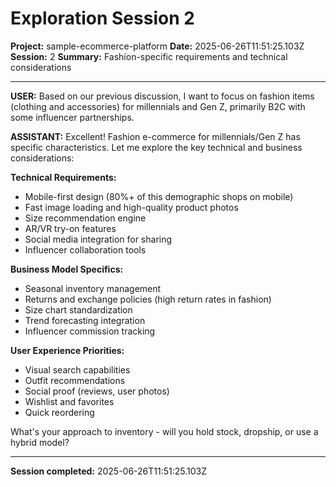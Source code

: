 # Exploration Session 2
**Project:** sample-ecommerce-platform
**Date:** 2025-06-26T11:51:25.103Z
**Session:** 2
**Summary:** Fashion-specific requirements and technical considerations

---

**USER:** Based on our previous discussion, I want to focus on fashion items (clothing and accessories) for millennials and Gen Z, primarily B2C with some influencer partnerships.

**ASSISTANT:** Excellent! Fashion e-commerce for millennials/Gen Z has specific characteristics. Let me explore the key technical and business considerations:

**Technical Requirements:**
- Mobile-first design (80%+ of this demographic shops on mobile)
- Fast image loading and high-quality product photos
- Size recommendation engine
- AR/VR try-on features
- Social media integration for sharing
- Influencer collaboration tools

**Business Model Specifics:**
- Seasonal inventory management
- Returns and exchange policies (high return rates in fashion)
- Size chart standardization
- Trend forecasting integration
- Influencer commission tracking

**User Experience Priorities:**
- Visual search capabilities
- Outfit recommendations
- Social proof (reviews, user photos)
- Wishlist and favorites
- Quick reordering

What's your approach to inventory - will you hold stock, dropship, or use a hybrid model?

---

**Session completed:** 2025-06-26T11:51:25.103Z
